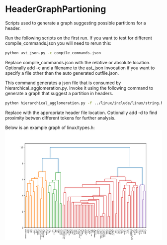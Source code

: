 # HeaderGraphPartioning
Scripts used to generate a graph suggesting possible partitions for a header.

Run the following scripts on the first run. If you want to test for different compile_commands.json you will need to rerun this:

```bash
python ast_json.py -c compile_commands.json
```

Replace compile_commands.json with the relative or absolute location. 
Optionally add -c and a filename to the ast_json invocation if you want to specify a file other than the auto generated outfile.json.

This command generates a json file that is consumed by hierarchical_agglomeration.py.
Invoke it using the following command to generate a graph that suggest a partition in headers.


```bash
python hierarchical_agglomeration.py -f ../linux/include/linux/string.h -c outfile.json
```

Replace with the appropriate header file location.
Optionally add -d to find proximity betwen different tokens for further analysis.

Below is an example graph of linux/types.h:
![Hierarchical Agglomeration on linux/types.h](/images/Figure_1.png)
